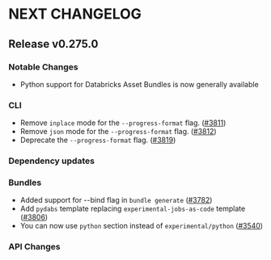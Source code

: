 # NEXT CHANGELOG

## Release v0.275.0

### Notable Changes
* Python support for Databricks Asset Bundles is now generally available

### CLI
* Remove `inplace` mode for the `--progress-format` flag. ([#3811](https://github.com/databricks/cli/pull/3811))
* Remove `json` mode for the `--progress-format` flag. ([#3812](https://github.com/databricks/cli/pull/3812))
* Deprecate the `--progress-format` flag. ([#3819](https://github.com/databricks/cli/pull/3819))

### Dependency updates

### Bundles
* Added support for --bind flag in `bundle generate` ([#3782](https://github.com/databricks/cli/pull/3782))
* Add `pydabs` template replacing `experimental-jobs-as-code` template ([#3806](https://github.com/databricks/cli/pull/3806))
* You can now use `python` section instead of `experimental/python` ([#3540](https://github.com/databricks/cli/pull/3540))

### API Changes
